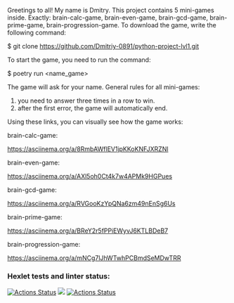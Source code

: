 
Greetings to all! My name is Dmitry. This project contains 5 mini-games inside. Exactly: brain-calc-game, brain-even-game, brain-gcd-game, brain-prime-game, brain-progression-game.
To download the game, write the following command:

$ git clone https://github.com/Dmitriy-0891/python-project-lvl1.git

To start the game, you need to run the command: 

$ poetry run <name_game>

The game will ask for your name. 
General rules for all mini-games:
1) you need to answer three times in a row to win.
2) after the first error, the game will automatically end.

Using these links, you can visually see how the game works:

brain-calc-game:

https://asciinema.org/a/8RmbAWflEV1jpKKoKNFJXRZNl

brain-even-game:

https://asciinema.org/a/AXl5oh0Ct4k7w4APMk9HGPues

brain-gcd-game:

https://asciinema.org/a/RVGooKzYpQNa6zm49nEnSg6Us

brain-prime-game:

https://asciinema.org/a/BReY2r5fPPiEWyvJ6KTLBDeB7

brain-progression-game:

https://asciinema.org/a/mNCg7lJhWTwhPCBmdSeMDwTRR


### Hexlet tests and linter status:
[![Actions Status](https://github.com/Dmitriy-0891/python-project-lvl1/workflows/hexlet-check/badge.svg)](https://github.com/Dmitriy-0891/python-project-lvl1/actions)
<a href="https://codeclimate.com/github/Dmitriy-0891/python-project-lvl1/maintainability"><img src="https://api.codeclimate.com/v1/badges/557c012bb642709e60ba/maintainability" /></a>
[![Actions Status](https://github.com/Dmitriy-0891/python-project-lvl1/workflows/Lint/badge.svg)](https://github.com/Dmitriy-0891/python-project-lvl1/actions)

